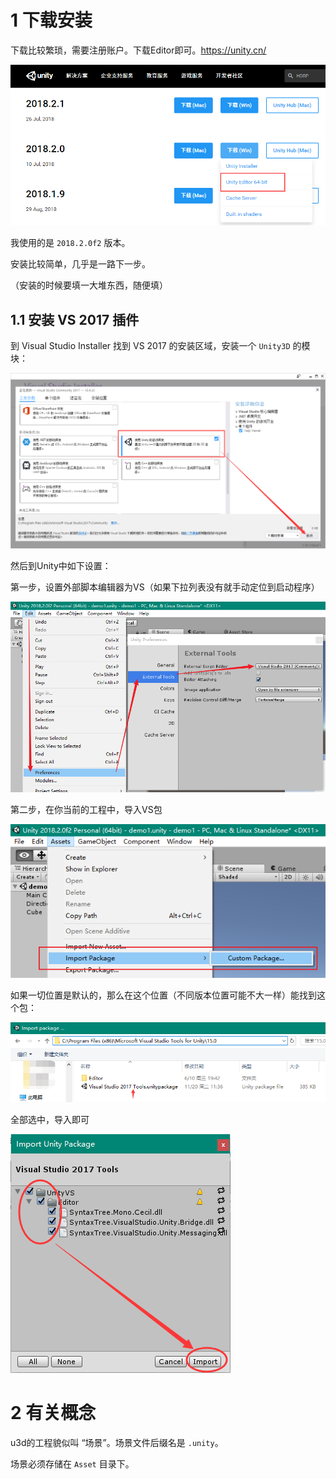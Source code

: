 # 1 下载安装

下载比较繁琐，需要注册账户。下载Editor即可。https://unity.cn/

![image-20200611104420966](attachments/image-20200611104420966.png)

我使用的是 `2018.2.0f2` 版本。

安装比较简单，几乎是一路下一步。

（安装的时候要填一大堆东西，随便填）

## 1.1 安装 VS 2017 插件

到 Visual Studio Installer 找到 VS 2017 的安装区域，安装一个 `Unity3D` 的模块：

![image-20200611095227378](attachments/image-20200611095227378.png)

然后到Unity中如下设置：

第一步，设置外部脚本编辑器为VS（如果下拉列表没有就手动定位到启动程序）

![image-20200611095150213](attachments/image-20200611095150213.png)

第二步，在你当前的工程中，导入VS包

![image-20200611095419831](attachments/image-20200611095419831.png)

如果一切位置是默认的，那么在这个位置（不同版本位置可能不大一样）能找到这个包：

![image-20200611095714430](attachments/image-20200611095714430.png)

全部选中，导入即可

![image-20200611095849246](attachments/image-20200611095849246.png)

# 2 有关概念

u3d的工程貌似叫 “场景”。场景文件后缀名是 `.unity`。

场景必须存储在 `Asset` 目录下。

